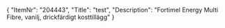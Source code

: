 {
  "ItemNr": "204443",
  "Title": "test",
  "Description": "Fortimel Energy Multi Fibre, vanilj, drickfärdigt kosttillägg"
}
